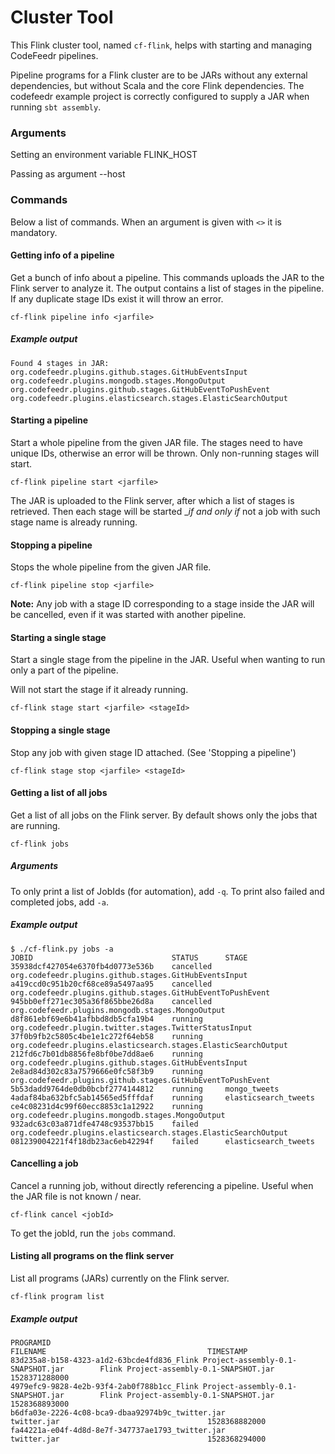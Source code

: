# Cluster Tool

This Flink cluster tool, named `cf-flink`, helps with starting and managing CodeFeedr pipelines. 

Pipeline programs for a Flink cluster are to be JARs without any external dependencies,
but without Scala and the core Flink dependencies. The codefeedr example project is correctly
configured to supply a JAR when running `sbt assembly`.

### Arguments

Setting an environment variable FLINK_HOST

Passing as argument --host

### Commands

Below a list of commands. When an argument is given with `<>` it is mandatory.

#### Getting info of a pipeline

Get a bunch of info about a pipeline. This commands uploads the JAR to the Flink server
to analyze it. The output contains a list of stages in the pipeline. If any duplicate stage IDs
exist it will throw an error.

`cf-flink pipeline info <jarfile>`

##### Example output
```
Found 4 stages in JAR:
org.codefeedr.plugins.github.stages.GitHubEventsInput
org.codefeedr.plugins.mongodb.stages.MongoOutput
org.codefeedr.plugins.github.stages.GitHubEventToPushEvent
org.codefeedr.plugins.elasticsearch.stages.ElasticSearchOutput
```

#### Starting a pipeline
Start a whole pipeline from the given JAR file. The stages need to have unique IDs, otherwise an
error will be thrown. Only non-running stages will start.

`cf-flink pipeline start <jarfile>`

The JAR is uploaded to the Flink server, after which a list of stages is retrieved. 
Then each stage will be started __if and only if_ not a job with such stage name is already running.

#### Stopping a pipeline
Stops the whole pipeline from the given JAR file.

`cf-flink pipeline stop <jarfile>`

__Note:__ Any job with a stage ID corresponding to a stage inside the JAR will be cancelled, even
if it was started with another pipeline.

#### Starting a single stage
Start a single stage from the pipeline in the JAR. Useful when wanting to run only a part of the pipeline.

Will not start the stage if it already running.

`cf-flink stage start <jarfile> <stageId>`

#### Stopping a single stage
Stop any job with given stage ID attached. (See 'Stopping a pipeline')

`cf-flink stage stop <jarfile> <stageId>`

#### Getting a list of all jobs
Get a list of all jobs on the Flink server. By default shows only the jobs that are running.

`cf-flink jobs`

##### Arguments

To only print a list of JobIds (for automation), add `-q`.
To print also failed and completed jobs, add `-a`.

##### Example output

```
$ ./cf-flink.py jobs -a
JOBID					            STATUS		STAGE
35938dcf427054e6370fb4d0773e536b	cancelled	org.codefeedr.plugins.github.stages.GitHubEventsInput
a419ccd0c951b20cf68ce89a5497aa95	cancelled	org.codefeedr.plugins.github.stages.GitHubEventToPushEvent
945bb0eff271ec305a36f865bbe26d8a	cancelled	org.codefeedr.plugins.mongodb.stages.MongoOutput
d8f861ebf69e6b41afbbd8db5cfa19b4	running		org.codefeedr.plugin.twitter.stages.TwitterStatusInput
37f0b9fb2c5805c4be1e1c272f64eb58	running		org.codefeedr.plugins.elasticsearch.stages.ElasticSearchOutput
212fd6c7b01db8856fe8bf0be7dd8ae6	running		org.codefeedr.plugins.github.stages.GitHubEventsInput
2e8ad84d302c83a7579666e0fc58f3b9	running		org.codefeedr.plugins.github.stages.GitHubEventToPushEvent
5b53dadd9764de0db0bcbf2774144812	running		mongo_tweets
4adaf84ba632bfc5ab14565ed5fffdaf	running		elasticsearch_tweets
ce4c08231d4c99f60ecc8853c1a12922	running		org.codefeedr.plugins.mongodb.stages.MongoOutput
932adc63c03a871dfe4748c93537bb15	failed		org.codefeedr.plugins.elasticsearch.stages.ElasticSearchOutput
081239004221f4f18db23ac6eb42294f	failed		elasticsearch_tweets
```

#### Cancelling a job
Cancel a running job, without directly referencing a pipeline. Useful when the JAR file is not known / near.

`cf-flink cancel <jobId>`

To get the jobId, run the `jobs` command.

#### Listing all programs on the flink server
List all programs (JARs) currently on the Flink server.

`cf-flink program list`

##### Example output

```
PROGRAMID                                                                           FILENAME                                    TIMESTAMP
83d235a8-b158-4323-a1d2-63bcde4fd836_Flink Project-assembly-0.1-SNAPSHOT.jar		Flink Project-assembly-0.1-SNAPSHOT.jar	    1528371288000
4979efc9-9828-4e2b-93f4-2ab0f788b1cc_Flink Project-assembly-0.1-SNAPSHOT.jar		Flink Project-assembly-0.1-SNAPSHOT.jar	    1528368893000
b6dfa03e-2226-4c08-bca9-dbaa92974b9c_twitter.jar		                            twitter.jar	                                1528368882000
fa44221a-e04f-4d8d-8e7f-347737ae1793_twitter.jar		                            twitter.jar	                                1528368294000
```